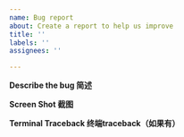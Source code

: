 ```yaml
---
name: Bug report
about: Create a report to help us improve
title: ''
labels: ''
assignees: ''

---
```


**Describe the bug 简述**

**Screen Shot 截图**

**Terminal Traceback 终端traceback（如果有）**
